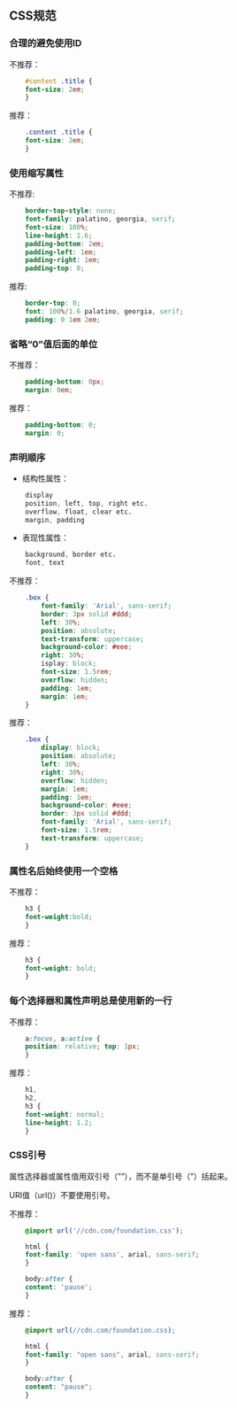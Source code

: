 ## CSS规范
### 合理的避免使用ID

不推荐：
```scss
    #content .title {
    font-size: 2em;
    }
```
推荐：
```scss
    .content .title {
    font-size: 2em;
    }
```
### 使用缩写属性
不推荐:
```scss
    border-top-style: none;
    font-family: palatino, georgia, serif;
    font-size: 100%;
    line-height: 1.6;
    padding-bottom: 2em;
    padding-left: 1em;
    padding-right: 1em;
    padding-top: 0;
```
推荐:
```scss
    border-top: 0;
    font: 100%/1.6 palatino, georgia, serif;
    padding: 0 1em 2em;
```
### 省略“0”值后面的单位
不推荐：
```scss
    padding-bottom: 0px;
    margin: 0em;
```
推荐：
```scss
    padding-bottom: 0;
    margin: 0;
```
### 声明顺序
*  结构性属性：
```css
    display
    position, left, top, right etc.
    overflow, float, clear etc.
    margin, padding
```
* 表现性属性：
```css
    background, border etc.
    font, text
```
不推荐： 
```scss
    .box {
        font-family: 'Arial', sans-serif;
        border: 3px solid #ddd;
        left: 30%;
        position: absolute;
        text-transform: uppercase;
        background-color: #eee;
        right: 30%;
        isplay: block;
        font-size: 1.5rem;
        overflow: hidden;
        padding: 1em;
        margin: 1em;
    }
```
推荐：
```scss
    .box {
        display: block;
        position: absolute;
        left: 30%;
        right: 30%;
        overflow: hidden;
        margin: 1em;
        padding: 1em;
        background-color: #eee;
        border: 3px solid #ddd;
        font-family: 'Arial', sans-serif;
        font-size: 1.5rem;
        text-transform: uppercase;
    }
```
### 属性名后始终使用一个空格

不推荐：
```scss
    h3 {
    font-weight:bold;
    }
```
推荐：
```scss
    h3 {
    font-weight: bold;
    }
```
### 每个选择器和属性声明总是使用新的一行

不推荐：
```scss
    a:focus, a:active {
    position: relative; top: 1px;
    }
```
推荐：
```scss
    h1,
    h2,
    h3 {
    font-weight: normal;
    line-height: 1.2;
    }
```
### CSS引号
属性选择器或属性值用双引号（””），而不是单引号（”）括起来。

URI值（url()）不要使用引号。

不推荐：
```scss
    @import url('//cdn.com/foundation.css');

    html {
    font-family: 'open sans', arial, sans-serif;
    }

    body:after {
    content: 'pause';
    }
```
推荐：
```scss
    @import url(//cdn.com/foundation.css);

    html {
    font-family: "open sans", arial, sans-serif;
    }

    body:after {
    content: "pause";
    }
```